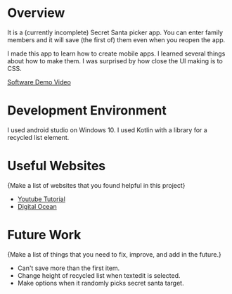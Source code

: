 # Overview

It is a (currently incomplete) Secret Santa picker app. You can enter family members and it will save (the first of) them even when you reopen the app.

I made this app to learn how to create mobile apps. I learned several things about how to make them. I was surprised by how close the UI making is to CSS.

[Software Demo Video](http://youtube.link.goes.here)

# Development Environment

I used android studio on Windows 10. I used Kotlin with a library for a recycled list element.

# Useful Websites

{Make a list of websites that you found helpful in this project}
* [Youtube Tutorial](https://www.youtube.com/watch?v=BBWyXo-3JGQ)
* [Digital Ocean](https://www.digitalocean.com/community/tutorials/android-sharedpreferences-kotlin)

# Future Work

{Make a list of things that you need to fix, improve, and add in the future.}
* Can't save more than the first item.
* Change height of recycled list when textedit is selected.
* Make options when it randomly picks secret santa target.
